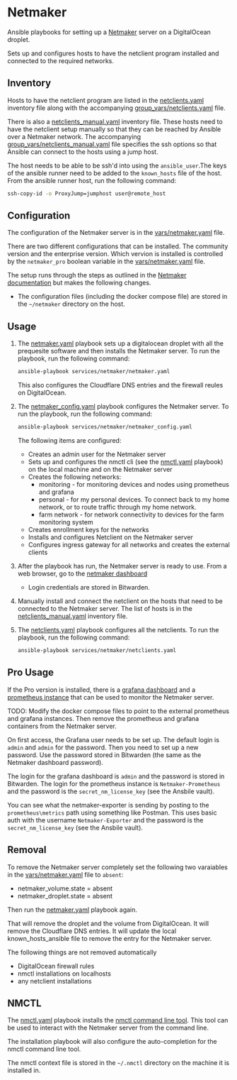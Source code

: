 # Netmaker
Ansible playbooks for setting up a [Netmaker](https://www.netmaker.io/) server on a DigitalOcean droplet.

Sets up and configures hosts to have the netclient program installed and connected to the required networks.

## Inventory
Hosts to have the netclient program are listed in the [netclients.yaml](inventory/netclients.yaml) inventory file along with the accompanying [group_vars/netclients.yaml](inventory/group_vars/netclients.yaml) file.

There is also a [netclients_manual.yaml](inventory/netclients_manual.yaml) inventory file. These hosts need to have the netclient setup manually so that they can be reached by Ansible over a Netmaker network. The accompanying [group_vars/netclients_manual.yaml](inventory/group_vars/netclients_manual.yaml) file specifies the ssh options so that Ansible can connect to the hosts using a jump host.

The host needs to be able to be ssh'd into using the `ansible_user`.The keys of the ansible runner need to be added to the `known_hosts` file of the host. From the ansible runner host, run the following command:
```bash
ssh-copy-id -o ProxyJump=jumphost user@remote_host
```

## Configuration
The configuration of the Netmaker server is in the [vars/netmaker.yaml](vars/netmaker.yaml) file.

There are two different configurations that can be installed. The community version and the enterprise version. Which vervion is installed is controlled by the `netmaker_pro` boolean variable in the [vars/netmaker.yaml](vars/netmaker.yaml) file.

The setup runs through the steps as outlined in the [Netmaker documentation](https://netmaker.readthedocs.io/en/master/quick-start.html) but makes the following changes.

 * The configuration files (including the docker compose file) are stored in the `~/netmaker` directory on the host.

## Usage
1. The [netmaker.yaml](netmaker.yaml) playbook sets up a digitalocean droplet with all the prequesite software and then installs the Netmaker server. To run the playbook, run the following command:

    ```bash
    ansible-playbook services/netmaker/netmaker.yaml
    ```

    This also configures the Cloudflare DNS entries and the firewall reules on DigitalOcean.

2. The [netmaker_config.yaml](netmaker_config.yaml) playbook configures the Netmaker server. To run the playbook, run the following command:

    ```bash
    ansible-playbook services/netmaker/netmaker_config.yaml
    ```

    The following items are configured:
    * Creates an admin user for the Netmaker server
    * Sets up and configures the nmctl cli (see the [nmctl.yaml](tasks/nmctl.yaml) playbook) on the local machine and on the Netmaker server
    * Creates the following networks:
        * monitoring - for monitoring devices and nodes using prometheus and grafana
        * personal - for my personal devices. To connect back to my home network, or to route traffic through my home network.
        * farm network - for network connectivity to devices for the farm monitoring system
    * Creates enrollment keys for the networks
    * Installs and configures Netclient on the Netmaker server
    * Configures ingress gateway for all networks and creates the external clients

3. After the playbook has run, the Netmaker server is ready to use. From a web browser, go to the [netmaker dashboard](https://dashboard.netmaker.stechsolutions.ca)
    * Login credentials are stored in Bitwarden.

4. Manually install and connect the netclient on the hosts that need to be connected to the Netmaker server. The list of hosts is in the [netclients_manual.yaml](inventory/netclients_manual.yaml) inventory file.

5. The [netclients.yaml](netclients.yaml) playbook configures all the netclients. To run the playbook, run the following command:

    ```bash
    ansible-playbook services/netmaker/netclients.yaml
    ```


## Pro Usage
If the Pro version is installed, there is a [grafana dashboard](https://grafana.netmaker.stechsolutions.ca/) and a [prometheus instance](https://prometheus.netmaker.stechsolutions.ca/) that can be used to monitor the Netmaker server.

TODO: Modify the docker compose files to point to the external prometheus and grafana instances. Then remove the prometheus and grafana containers from the Netmaker server.

On first access, the Grafana user needs to be set up. The default login is `admin` and `admin` for the password. Then you need to set up a new password. Use the password stored in Bitwarden (the same as the Netmaker dashboard password).

The login for the grafana dashboard is `admin` and the password is stored in Bitwarden. The login for the prometheus instance is `Netmaker-Prometheus` and the password is the `secret_nm_license_key` (see the Ansbile vault).

You can see what the netmaker-exporter is sending by posting to the `prometheus\metrics` path using something like Postman. This uses basic auth with the username `Netmaker-Exporter` and the password is the `secret_nm_license_key` (see the Ansbile vault).

## Removal
To remove the Netmaker server completely set the following two varaiables in the [vars/netmaker.yaml](vars/netmaker.yaml) file to `absent`:

* netmaker_volume.state = absent
* netmaker_droplet.state = absent

Then run the [netmaker.yaml](netmaker.yaml) playbook again.

That will remove the droplet and the volume from DigitalOcean. It will remove the Cloudflare DNS entries. It will update the local known_hosts_ansible file to remove the entry for the Netmaker server.

The following things are not removed automatically
* DigitalOcean firewall rules
* nmctl installations on localhosts
* any netclient installations

## NMCTL
The [nmctl.yaml](tasks/nmctl.yaml) playbook installs the [nmctl command line tool](https://netmaker.readthedocs.io/en/master/nmctl.html). This tool can be used to interact with the Netmaker server from the command line.

The installation playbook will also configure the auto-completion for the nmctl command line tool.

The nmctl context file is stored in the `~/.nmctl` directory on the machine it is installed in.
